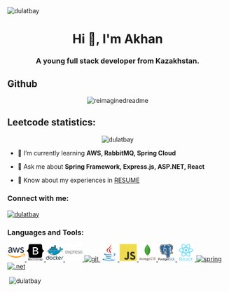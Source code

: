 <p align="left"> <img src="https://komarev.com/ghpvc/?username=Dulatbay&plastic" alt="dulatbay" /> </p>
<h1 align="center">Hi 👋, I'm Akhan</h1>
<!-- <p align="center">
  <a href="https://git.io/typing-svg"><img src="https://readme-typing-svg.herokuapp.com?font=Fira+Code&weight=600&size=18&duration=4000&pause=7000&color=FF0000&background=FFFFFF00&center=true&vCenter=true&random=true&width=700&lines=FULLstack" alt="Typing SVG" /></a> 
</p> -->
<h3 align="center">A young full stack developer from Kazakhstan.</h3>

<h2>Github</h2>
<p align="center"> <img src="https://myreadme.vercel.app/api/embed/YOURUSERNAME?panels=userstatistics,toprepositories,toplanguages,commitgraph" alt="reimaginedreadme" /></p>

<h2>Leetcode statistics:</h2>
<p align="center"><img src="https://leetcode-stats-six.vercel.app/api?username=iiostream&theme=dark" alt="dulatbay" /></p>



- 🌱 I’m currently learning **AWS, RabbitMQ, Spring Cloud**

- 💬 Ask me about **Spring Framework, Express.js, ASP.NET, React**

- 📄 Know about my experiences in [RESUME](https://drive.google.com/file/d/1O9gpitL_fMCcOAlLZ0CWJ1UAJtrcTBW_/view?usp=sharing)

<h3 align="left">Connect with me:</h3>
<p align="left">
<a href="https://www.linkedin.com/in/akhan-dulatbay-522b91268/" target="blank"><img align="center" src="https://raw.githubusercontent.com/rahuldkjain/github-profile-readme-generator/master/src/images/icons/Social/linked-in-alt.svg" alt="dulatbay" height="30" width="40" /></a>
</p>

<h3 align="left">Languages and Tools:</h3>
<p align="left"> 
  <a href="https://aws.amazon.com" target="_blank" rel="noreferrer"> 
    <img src="https://raw.githubusercontent.com/devicons/devicon/master/icons/amazonwebservices/amazonwebservices-original-wordmark.svg" alt="aws" width="40" height="40"/> 
  </a> 
  <a href="https://getbootstrap.com" target="_blank" rel="noreferrer"> 
    <img src="https://raw.githubusercontent.com/devicons/devicon/master/icons/bootstrap/bootstrap-plain-wordmark.svg" alt="bootstrap" width="40" height="40"/> 
  </a> 
  <a href="https://www.docker.com/" target="_blank" rel="noreferrer"> 
    <img src="https://raw.githubusercontent.com/devicons/devicon/master/icons/docker/docker-original-wordmark.svg" alt="docker" width="40" height="40"/> 
  </a> 
  <a href="https://expressjs.com" target="_blank" rel="noreferrer"> 
    <img src="https://raw.githubusercontent.com/devicons/devicon/master/icons/express/express-original-wordmark.svg" alt="express" width="40" height="40"/> 
  </a> 
  <a href="https://git-scm.com/" target="_blank" rel="noreferrer"> 
    <img src="https://www.vectorlogo.zone/logos/git-scm/git-scm-icon.svg" alt="git" width="40" height="40"/> 
  </a> 
  <a href="https://www.java.com" target="_blank" rel="noreferrer"> 
    <img src="https://raw.githubusercontent.com/devicons/devicon/master/icons/java/java-original.svg" alt="java" width="40" height="40"/> 
  </a>
  <a href="https://developer.mozilla.org/en-US/docs/Web/JavaScript" target="_blank" rel="noreferrer"> 
    <img src="https://raw.githubusercontent.com/devicons/devicon/master/icons/javascript/javascript-original.svg" alt="javascript" width="40" height="40"/> 
  </a> 
  <a href="https://www.mongodb.com/" target="_blank" rel="noreferrer">
    <img src="https://raw.githubusercontent.com/devicons/devicon/master/icons/mongodb/mongodb-original-wordmark.svg" alt="mongodb" width="40" height="40"/>
  </a> 
  <a href="https://www.postgresql.org" target="_blank" rel="noreferrer">
    <img src="https://raw.githubusercontent.com/devicons/devicon/master/icons/postgresql/postgresql-original-wordmark.svg" alt="postgresql" width="40" height="40"/> 
  </a>
  <a href="https://reactjs.org/" target="_blank" rel="noreferrer"> 
    <img src="https://raw.githubusercontent.com/devicons/devicon/master/icons/react/react-original-wordmark.svg" alt="react" width="40" height="40"/>
  </a>
  <a href="https://spring.io/" target="_blank" rel="noreferrer"> 
    <img src="https://www.vectorlogo.zone/logos/springio/springio-icon.svg" alt="spring" width="40" height="40"/> 
  </a> 
  <a href="https://dotnet.microsoft.com/en-us/apps/aspnet" target="_blank" rel="noreferrer"> 
    <img src="https://www.vectorlogo.zone/logos/dotnet/dotnet-vertical.svg" alt=".net" width="40" height="40"/> 
  </a> 
</p>


<p>&nbsp;<img align="center" src="https://github-readme-stats.vercel.app/api?username=Dulatbay&show_icons=true&locale=en" alt="dulatbay" /></p>
